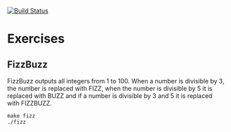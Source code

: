 [![Build Status](https://travis-ci.com/23jodys/exercise.svg?branch=master)](https://travis-ci.com/23jodys/exercise)

Exercises
=========


FizzBuzz
--------

FizzBuzz outputs all integers from 1 to 100. When a number is divisible by 3, the number is replaced with FIZZ, when the number is divisible by 5 it is replaced with BUZZ and if a number is divisible by 3 and 5 it is replaced with FIZZBUZZ.

```
make fizz
./fizz
```
